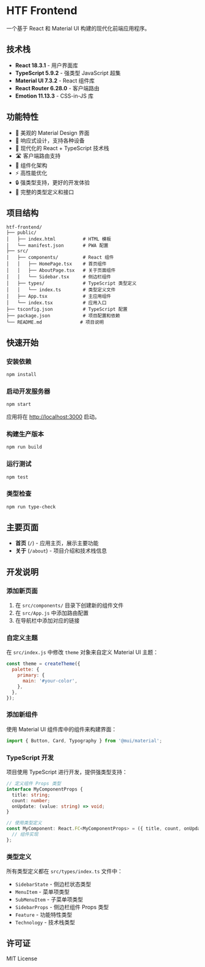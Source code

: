 # HTF Frontend

一个基于 React 和 Material UI 构建的现代化前端应用程序。

## 技术栈

- **React 18.3.1** - 用户界面库
- **TypeScript 5.9.2** - 强类型 JavaScript 超集
- **Material UI 7.3.2** - React 组件库
- **React Router 6.28.0** - 客户端路由
- **Emotion 11.13.3** - CSS-in-JS 库

## 功能特性

- 🎨 美观的 Material Design 界面
- 📱 响应式设计，支持各种设备
- 🚀 现代化的 React + TypeScript 技术栈
- 🛣️ 客户端路由支持
- 🎯 组件化架构
- ⚡ 高性能优化
- 🔒 强类型支持，更好的开发体验
- 📝 完整的类型定义和接口

## 项目结构

```
htf-frontend/
├── public/
│   ├── index.html          # HTML 模板
│   └── manifest.json       # PWA 配置
├── src/
│   ├── components/         # React 组件
│   │   ├── HomePage.tsx    # 首页组件
│   │   ├── AboutPage.tsx   # 关于页面组件
│   │   └── Sidebar.tsx     # 侧边栏组件
│   ├── types/              # TypeScript 类型定义
│   │   └── index.ts        # 类型定义文件
│   ├── App.tsx             # 主应用组件
│   └── index.tsx           # 应用入口
├── tsconfig.json           # TypeScript 配置
├── package.json            # 项目配置和依赖
└── README.md              # 项目说明
```

## 快速开始

### 安装依赖

```bash
npm install
```

### 启动开发服务器

```bash
npm start
```

应用将在 [http://localhost:3000](http://localhost:3000) 启动。

### 构建生产版本

```bash
npm run build
```

### 运行测试

```bash
npm test
```

### 类型检查

```bash
npm run type-check
```

## 主要页面

- **首页** (`/`) - 应用主页，展示主要功能
- **关于** (`/about`) - 项目介绍和技术栈信息

## 开发说明

### 添加新页面

1. 在 `src/components/` 目录下创建新的组件文件
2. 在 `src/App.js` 中添加路由配置
3. 在导航栏中添加对应的链接

### 自定义主题

在 `src/index.js` 中修改 `theme` 对象来自定义 Material UI 主题：

```javascript
const theme = createTheme({
  palette: {
    primary: {
      main: '#your-color',
    },
  },
});
```

### 添加新组件

使用 Material UI 组件库中的组件来构建界面：

```typescript
import { Button, Card, Typography } from '@mui/material';
```

### TypeScript 开发

项目使用 TypeScript 进行开发，提供强类型支持：

```typescript
// 定义组件 Props 类型
interface MyComponentProps {
  title: string;
  count: number;
  onUpdate: (value: string) => void;
}

// 使用类型定义
const MyComponent: React.FC<MyComponentProps> = ({ title, count, onUpdate }) => {
  // 组件实现
};
```

### 类型定义

所有类型定义都在 `src/types/index.ts` 文件中：

- `SidebarState` - 侧边栏状态类型
- `MenuItem` - 菜单项类型
- `SubMenuItem` - 子菜单项类型
- `SidebarProps` - 侧边栏组件 Props 类型
- `Feature` - 功能特性类型
- `Technology` - 技术栈类型

## 许可证

MIT License
